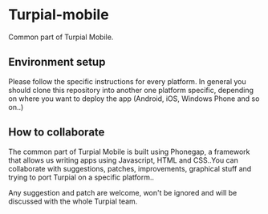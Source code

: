 Turpial-mobile
==============

Common part of Turpial Mobile.

Environment setup
-----------------

Please follow the specific instructions for every platform. In general you should clone this repository into another one platform specific, depending on where you want to deploy the app (Android, iOS, Windows Phone and so on..)

How to collaborate
------------------

The common part of Turpial Mobile is built using Phonegap, a framework that allows us writing apps using Javascript, HTML and CSS..You can collaborate with suggestions, patches, improvements, graphical stuff and trying to port Turpial on a specific platform..

Any suggestion and patch are welcome, won't be ignored and will be discussed with the whole Turpial team.
